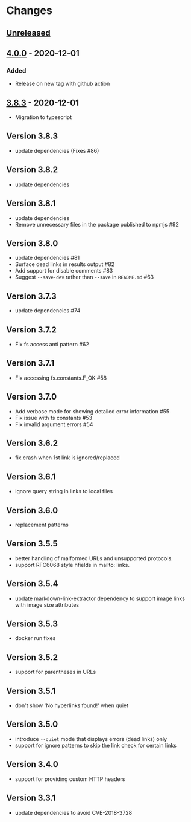# Changes

## [Unreleased][]

## [4.0.0][] - 2020-12-01

### Added

- Release on new tag with github action

## [3.8.3][] - 2020-12-01

- Migration to typescript

## Version 3.8.3

* update dependencies (Fixes #86)

## Version 3.8.2

* update dependencies

## Version 3.8.1

* update dependencies
* Remove unnecessary files in the package published to npmjs #92

## Version 3.8.0

* update dependencies #81
* Surface dead links in results output #82
* Add support for disable comments #83
* Suggest `--save-dev` rather than `--save` in `README.md` #63

## Version 3.7.3

* update dependencies #74

## Version 3.7.2

* Fix fs access anti pattern #62

## Version 3.7.1

* Fix accessing fs.constants.F_OK #58

## Version 3.7.0

* Add verbose mode for showing detailed error information #55
* Fix issue with fs constants #53
* Fix invalid argument errors #54

## Version 3.6.2

* fix crash when 1st link is ignored/replaced

## Version 3.6.1

* ignore query string in links to local files

## Version 3.6.0

* replacement patterns

## Version 3.5.5

* better handling of malformed URLs and unsupported protocols.
* support RFC6068 style hfields in mailto: links.

## Version 3.5.4

* update markdown-link-extractor dependency to support image links with image size attributes

## Version 3.5.3

* docker run fixes

## Version 3.5.2

* support for parentheses in URLs

## Version 3.5.1

* don't show 'No hyperlinks found!' when quiet

## Version 3.5.0

* introduce `--quiet` mode that displays errors (dead links) only
* support for ignore patterns to skip the link check for certain links

## Version 3.4.0

* support for providing custom HTTP headers

## Version 3.3.1

* update dependencies to avoid CVE-2018-3728


[Unreleased]: https://github.com/boillodmanuel/markdown-link-check/compare/v4.0.0...HEAD
[4.0.0]: https://github.com/boillodmanuel/markdown-link-check/compare/v3.8.3...v4.0.0
[3.8.3]: https://github.com/boillodmanuel/markdown-link-check/tree/v3.8.3